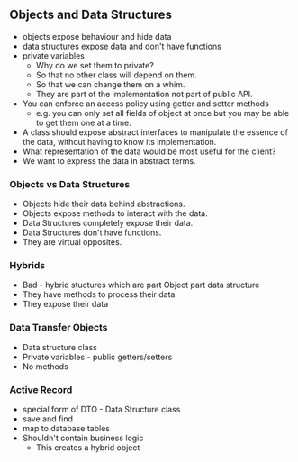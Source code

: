 ## Objects and Data Structures

- objects expose behaviour and hide data
- data structures expose data and don't have functions
- private variables
  - Why do we set them to private?
  - So that no other class will depend on them.
  - So that we can change them on a whim.
  - They are part of the implementation not part of public API.
- You can enforce an access policy using getter and setter methods
  - e.g. you can only set all fields of object at once but you may be able to get them one at a time. 
- A class should expose abstract interfaces to manipulate the essence of the data, without having to know its implementation.
- What representation of the data would be most useful for the client?
- We want to express the data in abstract terms.

### Objects vs Data Structures
- Objects hide their data behind abstractions.
- Objects expose methods to interact with the data.
- Data Structures completely expose their data.
- Data Structures don't have functions.
- They are virtual opposites.

### Hybrids
- Bad - hybrid stuctures which are part Object part data structure
- They have methods to process their data
- They expose their data

### Data Transfer Objects
- Data structure class
- Private variables - public getters/setters
- No methods

### Active Record
- special form of DTO - Data Structure class
- save and find
- map to database tables
- Shouldn't contain business logic
  - This creates a hybrid object